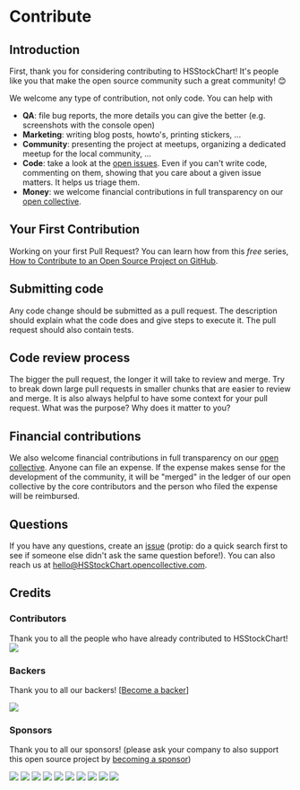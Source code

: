 # Contribute

## Introduction

First, thank you for considering contributing to HSStockChart! It's people like you that make the open source community such a great community! 😊

We welcome any type of contribution, not only code. You can help with 
- **QA**: file bug reports, the more details you can give the better (e.g. screenshots with the console open)
- **Marketing**: writing blog posts, howto's, printing stickers, ...
- **Community**: presenting the project at meetups, organizing a dedicated meetup for the local community, ...
- **Code**: take a look at the [open issues](issues). Even if you can't write code, commenting on them, showing that you care about a given issue matters. It helps us triage them.
- **Money**: we welcome financial contributions in full transparency on our [open collective](https://opencollective.com/HSStockChart).

## Your First Contribution

Working on your first Pull Request? You can learn how from this *free* series, [How to Contribute to an Open Source Project on GitHub](https://egghead.io/series/how-to-contribute-to-an-open-source-project-on-github).

## Submitting code

Any code change should be submitted as a pull request. The description should explain what the code does and give steps to execute it. The pull request should also contain tests.

## Code review process

The bigger the pull request, the longer it will take to review and merge. Try to break down large pull requests in smaller chunks that are easier to review and merge.
It is also always helpful to have some context for your pull request. What was the purpose? Why does it matter to you?

## Financial contributions

We also welcome financial contributions in full transparency on our [open collective](https://opencollective.com/HSStockChart).
Anyone can file an expense. If the expense makes sense for the development of the community, it will be "merged" in the ledger of our open collective by the core contributors and the person who filed the expense will be reimbursed.

## Questions

If you have any questions, create an [issue](issue) (protip: do a quick search first to see if someone else didn't ask the same question before!).
You can also reach us at hello@HSStockChart.opencollective.com.

## Credits

### Contributors

Thank you to all the people who have already contributed to HSStockChart!
<a href="graphs/contributors"><img src="https://opencollective.com/HSStockChart/contributors.svg?width=890" /></a>


### Backers

Thank you to all our backers! [[Become a backer](https://opencollective.com/HSStockChart#backer)]

<a href="https://opencollective.com/HSStockChart#backers" target="_blank"><img src="https://opencollective.com/HSStockChart/backers.svg?width=890"></a>


### Sponsors

Thank you to all our sponsors! (please ask your company to also support this open source project by [becoming a sponsor](https://opencollective.com/HSStockChart#sponsor))

<a href="https://opencollective.com/HSStockChart/sponsor/0/website" target="_blank"><img src="https://opencollective.com/HSStockChart/sponsor/0/avatar.svg"></a>
<a href="https://opencollective.com/HSStockChart/sponsor/1/website" target="_blank"><img src="https://opencollective.com/HSStockChart/sponsor/1/avatar.svg"></a>
<a href="https://opencollective.com/HSStockChart/sponsor/2/website" target="_blank"><img src="https://opencollective.com/HSStockChart/sponsor/2/avatar.svg"></a>
<a href="https://opencollective.com/HSStockChart/sponsor/3/website" target="_blank"><img src="https://opencollective.com/HSStockChart/sponsor/3/avatar.svg"></a>
<a href="https://opencollective.com/HSStockChart/sponsor/4/website" target="_blank"><img src="https://opencollective.com/HSStockChart/sponsor/4/avatar.svg"></a>
<a href="https://opencollective.com/HSStockChart/sponsor/5/website" target="_blank"><img src="https://opencollective.com/HSStockChart/sponsor/5/avatar.svg"></a>
<a href="https://opencollective.com/HSStockChart/sponsor/6/website" target="_blank"><img src="https://opencollective.com/HSStockChart/sponsor/6/avatar.svg"></a>
<a href="https://opencollective.com/HSStockChart/sponsor/7/website" target="_blank"><img src="https://opencollective.com/HSStockChart/sponsor/7/avatar.svg"></a>
<a href="https://opencollective.com/HSStockChart/sponsor/8/website" target="_blank"><img src="https://opencollective.com/HSStockChart/sponsor/8/avatar.svg"></a>
<a href="https://opencollective.com/HSStockChart/sponsor/9/website" target="_blank"><img src="https://opencollective.com/HSStockChart/sponsor/9/avatar.svg"></a>

<!-- This `CONTRIBUTING.md` is based on @nayafia's template https://github.com/nayafia/contributing-template -->